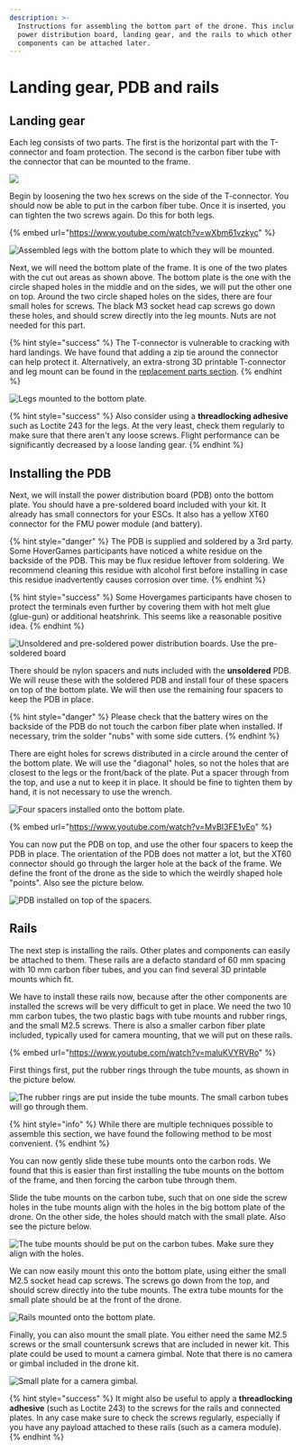 ```yaml
---
description: >-
  Instructions for assembling the bottom part of the drone. This includes the
  power distribution board, landing gear, and the rails to which other
  components can be attached later.
---
```


# Landing gear, PDB and rails

## Landing gear

Each leg consists of two parts. The first is the horizontal part with the T-connector and foam protection. The second is the carbon fiber tube with the connector that can be mounted to the frame.

![](../../.gitbook/assets/20190218_111648.jpg)

Begin by loosening the two hex screws on the side of the T-connector. You should now be able to put in the carbon fiber tube. Once it is inserted, you can tighten the two screws again. Do this for both legs.

{% embed url="https://www.youtube.com/watch?v=wXbm61vzkyc" %}

![Assembled legs with the bottom plate to which they will be mounted.](../../.gitbook/assets/assets_-l9gltb-tz_xakbqu-al_-lz-258xxvdkvcl7lipu_-lz-6f-4vjovizhlkj8o_20190108_140049.jpg)

Next, we will need the bottom plate of the frame. It is one of the two plates with the cut out areas as shown above. The bottom plate is the one with the circle shaped holes in the middle and on the sides, we will put the other one on top. Around the two circle shaped holes on the sides, there are four small holes for screws. The black M3 socket head cap screws go down these holes, and should screw directly into the leg mounts. Nuts are not needed for this part.

{% hint style="success" %}
The T-connector is vulnerable to cracking with hard landings. We have found that adding a zip tie around the connector can help protect it. Alternatively, an extra-strong 3D printable T-connector and leg mount can be found in the [replacement parts section](../replacement-parts-alternatives-and-upgrades/3d-printable-parts.md#replacement-landing-gear-including-t-connector).
{% endhint %}

![Legs mounted to the bottom plate.](../../.gitbook/assets/assets_-l9gltb-tz_xakbqu-al_-lz-258xxvdkvcl7lipu_-lz-8xhvzplnplw0bzt3_20190108_140544.jpg)

{% hint style="success" %}
Also consider using a **threadlocking adhesive** such as Loctite 243 for the legs. At the very least, check them regularly to make sure that there aren't any loose screws. Flight performance can be significantly decreased by a loose landing gear.
{% endhint %}

## Installing the PDB

Next, we will install the power distribution board \(PDB\) onto the bottom plate. You should have a pre-soldered board included with your kit. It already has small connectors for your ESCs. It also has a yellow XT60 connector for the FMU power module \(and battery\).

{% hint style="danger" %}
The PDB is supplied and soldered by a 3rd party. Some HoverGames participants have noticed a white residue on the backside of the PDB. This may be flux residue leftover from soldering. We recommend cleaning this residue with alcohol first before installing in case this residue inadvertently causes corrosion over time.
{% endhint %}

{% hint style="success" %}
Some Hovergames participants have chosen to protect the terminals even further by covering them with hot melt glue \(glue-gun\) or additional heatshrink. This seems like a reasonable positive idea.
{% endhint %}

![Unsoldered and pre-soldered power distribution boards. Use the pre-soldered board](../../.gitbook/assets/assets_-l9gltb-tz_xakbqu-al_-lz-258xxvdkvcl7lipu_-lz-9eaflse74grkvkaf_20181120_160542.jpg)

There should be nylon spacers and nuts included with the **unsoldered** PDB. We will reuse these with the soldered PDB and install four of these spacers on top of the bottom plate. We will then use the remaining four spacers to keep the PDB in place.

{% hint style="danger" %}
 Please check that the battery wires on the backside of the PDB do not touch the carbon fiber plate when installed. If necessary, trim the solder "nubs" with some side cutters. 
{% endhint %}

There are eight holes for screws distributed in a circle around the center of the bottom plate. We will use the "diagonal" holes, so not the holes that are closest to the legs or the front/back of the plate. Put a spacer through from the top, and use a nut to keep it in place. It should be fine to tighten them by hand, it is not necessary to use the wrench.

![Four spacers installed onto the bottom plate.](../../.gitbook/assets/assets_-l9gltb-tz_xakbqu-al_-lz-mnkqa-u_wn4yqsy7_-lz-na0h8vdanz4rejfk_20190108_144147.jpg)

{% embed url="https://www.youtube.com/watch?v=MvBI3FE1vEo" %}

You can now put the PDB on top, and use the other four spacers to keep the PDB in place. The orientation of the PDB does not matter a lot, but the XT60 connector should go through the larger hole at the back of the frame. We define the front of the drone as the side to which the weirdly shaped hole "points". Also see the picture below.

![PDB installed on top of the spacers.](../../.gitbook/assets/20190218_130906.jpg)

## Rails

The next step is installing the rails. Other plates and components can easily be attached to them. These rails are a defacto standard of 60 mm spacing with 10 mm carbon fiber tubes, and you can find several 3D printable mounts which fit.

We have to install these rails now, because after the other components are installed the screws will be very difficult to get in place. We need the two 10 mm carbon tubes, the two plastic bags with tube mounts and rubber rings, and the small M2.5 screws. There is also a smaller carbon fiber plate included, typically used for camera mounting, that we will put on these rails.

{% embed url="https://www.youtube.com/watch?v=maluKVYRVRo" %}

First things first, put the rubber rings through the tube mounts, as shown in the picture below.

![The rubber rings are put inside the tube mounts. The small carbon tubes will go through them.](../../.gitbook/assets/20190218_142437.jpg)

{% hint style="info" %}
While there are multiple techniques possible to assemble this section, we have found the following method to be most convenient. 
{% endhint %}

You can now gently slide these tube mounts onto the carbon rods. We found that this is easier than first installing the tube mounts on the bottom of the frame, and then forcing the carbon tube through them.

Slide the tube mounts on the carbon tube, such that on one side the screw holes in the tube mounts align with the holes in the big bottom plate of the drone. On the other side, the holes should match with the small plate. Also see the picture below.

![The tube mounts should be put on the carbon tubes. Make sure they align with the holes.](../../.gitbook/assets/20190218_143123.jpg)

We can now easily mount this onto the bottom plate, using either the small M2.5 socket head cap screws. The screws go down from the top, and should screw directly into the tube mounts. The extra tube mounts for the small plate should be at the front of the drone.

![Rails mounted onto the bottom plate.](../../.gitbook/assets/20190218_143628.jpg)

Finally, you can also mount the small plate. You either need the same M2.5 screws or the small countersunk screws that are included in newer kit. This plate could be used to mount a camera gimbal. Note that there is no camera or gimbal included in the drone kit.

![Small plate for a camera gimbal.](../../.gitbook/assets/20190218_144109.jpg)

{% hint style="success" %}
It might also be useful to apply a **threadlocking adhesive** \(such as Loctite 243\) to the screws for the rails and connected plates. In any case make sure to check the screws regularly, especially if you have any payload attached to these rails \(such as a camera module\).
{% endhint %}

